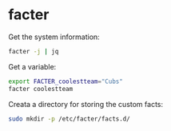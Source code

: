 # facter

Get the system information:
```bash
facter -j | jq
```

Get a variable:
```bash
export FACTER_coolestteam="Cubs"
facter coolestteam
```

Creata a directory for storing the custom facts:
```bash
sudo mkdir -p /etc/facter/facts.d/
```
